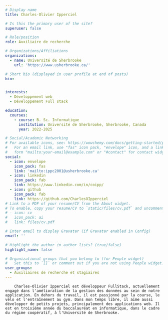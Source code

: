 ```yaml
---
# Display name
title: Charles-Olivier Ipperciel

# Is this the primary user of the site?
superuser: false

# Role/position
role: Auxiliaire de recherche

# Organizations/Affiliations
organizations:
  - name: Université de Sherbrooke
    url: 'https://www.usherbrooke.ca/'

# Short bio (displayed in user profile at end of posts)
bio: 


interests:
  - Développement web
  - Développement Full stack

education:
  courses:
    - course: B. Sc. Informatique
      institution: Université de Sherbrooke, Sherbrooke, Canada
      year: 2022-2025

# Social/Academic Networking
# For available icons, see: https://wowchemy.com/docs/getting-started/page-builder/#icons
#   For an email link, use "fas" icon pack, "envelope" icon, and a link in the
#   form "mailto:your-email@example.com" or "#contact" for contact widget.
social:
  - icon: envelope
    icon_pack: fas
    link: 'mailto:ippc2001@usherbrooke.ca'
  - icon: linkedin
    icon_pack: fab
    link: https://www.linkedin.com/in/coipp/
  - icon: github
    icon_pack: fab
    link: https://github.com/CharlesOIpperciel
# Link to a PDF of your resume/CV from the About widget.
# To enable, copy your resume/CV to `static/files/cv.pdf` and uncomment the lines below.
# - icon: cv
#   icon_pack: ai
#   link: files/cv.pdf

# Enter email to display Gravatar (if Gravatar enabled in Config)
email: ''

# Highlight the author in author lists? (true/false)
highlight_name: false

# Organizational groups that you belong to (for People widget)
#   Set this to `[]` or comment out if you are not using People widget.
user_groups:
  - Auxiliaires de recherche et stagiaires
---
```


        Charles-Olivier Ipperciel est développeur FullStack, actuellement engagé dans l'amélioration de la gestion des données au sein de notre application. En dehors du travail, il est passionné par la course, le vélo et l'entraînement au gym. Dans mon temps libre, il aime aussi développer de petits projets, principalement des applications web. Il est en troisième année du baccalauréat en informatique, dans le cadre du régime coopératif, à l'Université de Sherbrooke.

